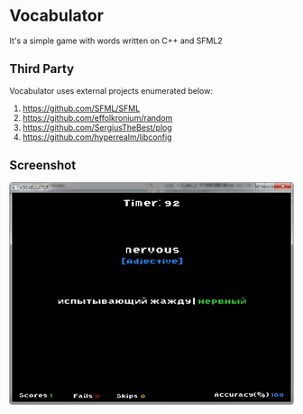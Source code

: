 # Vocabulator
It's a simple game with words written on C++ and SFML2

## Third Party
Vocabulator uses external projects enumerated below:
1. https://github.com/SFML/SFML
2. https://github.com/effolkronium/random
3. https://github.com/SergiusTheBest/plog
4. https://github.com/hyperrealm/libconfig

## Screenshot
![Image description](screenshots/game_view.jpg)

